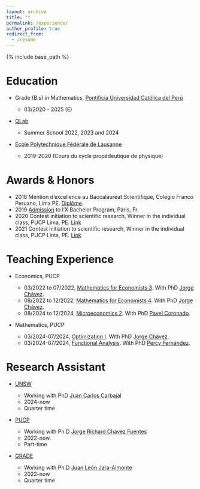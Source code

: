 ```yaml
---
layout: archive
title: ""
permalink: /experience/
author_profile: true
redirect_from:
  - /resume
---
```


{% include base_path %}


Education
======

* Grade (B.s) in Mathematics, [Pontificia Universidad Católica del Perú](https://www.pucp.edu.pe/carrera/matematicas/)
  * 03/2020 - 2025 (E)

* [QLab](https://qlab.pucp.edu.pe/)
  * Summer School 2022, 2023 and 2024 

* [École Polytechnique Fédérale de Lausanne](https://www.epfl.ch/en/)
  * 2019-2020 (Cours du cycle propédeutique de physique)


Awards & Honors
======

* 2018 Mention d’excellence au Baccalauréat Scientifique, Colegio Franco Peruano, Lima PE. [Diplôme](https://MarceloGallardoB.github.io/files/notes_bac.pdf).
* 2019 [Admission](https://MarceloGallardoB.github.io/files/admission_l_X.pdf) to l’X Bachelor Program, Paris, Fr.
* 2020 Contest initiation to scientific research, Winner in the individual class, PUCP Lima, PE.  <a href="https://facultad.pucp.edu.pe/generales-ciencias/evento/ganadores-del-concurso-proyecto-iniciacion-la-investigacion-2020/" role="button" target="_blank"> Link </a>
* 2021 Contest initiation to scientific research, Winner in the individual class, PUCP Lima, PE. <a href="https://facultad.pucp.edu.pe/generales-ciencias/nota-de-prensa/ganadores-ee-gg-cc-2021/" role="button" target="_blank"> Link </a>

Teaching Experience
======
* Economics, PUCP
  * 03/2022 to 07/2022, [Mathematics for Economists 3](https://marcelogallardob.github.io/teaching/). With PhD [Jorge Chávez](https://www.pucp.edu.pe/profesor/jorge-chavez-fuentes).
  * 08/2022 to 12/2022, [Mathematics for Economists 4](https://marcelogallardob.github.io/teaching/). With PhD [Jorge Chávez](https://www.pucp.edu.pe/profesor/jorge-chavez-fuentes).
  * 08/2024 to 12/2024, [Microeconomics 2](https://marcelogallardob.github.io/teaching/). With PhD [Pavel Coronado](https://www.pucp.edu.pe/profesor/pavel-coronado-castellanos).

* Mathematics, PUCP
  * 03/2024-07/2024, [Optimization I](https://marcelogallardob.github.io/teaching/). With PhD [Jorge Chávez](https://www.pucp.edu.pe/profesor/jorge-chavez-fuentes).
  * 03/2024-07/2024, [Functional Analysis](https://marcelogallardob.github.io/teaching/). With PhD [Percy Fernández](https://www.pucp.edu.pe/profesor/percy-fernandez-sanchez).

Research Assistant
======

* [UNSW](https://www.unsw.edu.au/business/our-schools/economics)
  * Working with PhD [Juan Carlos Carbajal](https://sites.google.com/site/carbajaleconomics/home) 
  * 2024-now
  * Quarter time
    
* [PUCP](https://www.pucp.edu.pe/carrera/matematicas/)
  * Working with Ph.D [Jorge Richard Chavez Fuentes](https://www.pucp.edu.pe/profesor/jorge-chavez-fuentes)
  * 2022-now.
  * Part-time
    
* [GRADE](https://www.grade.org.pe/en/) 
  * Working with Ph.D [Juan León Jara-Almonte](https://www.grade.org.pe/investigadores/personal/jleon/)
  * 2022-now
  * Quarter time



